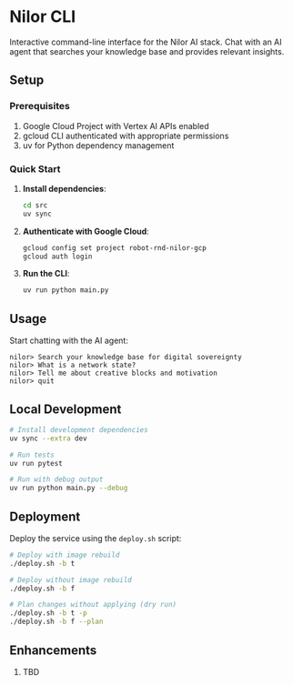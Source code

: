 # Nilor CLI

Interactive command-line interface for the Nilor AI stack. Chat with an AI agent that searches your knowledge base and provides relevant insights.

## Setup

### Prerequisites

1. Google Cloud Project with Vertex AI APIs enabled
2. gcloud CLI authenticated with appropriate permissions
3. uv for Python dependency management

### Quick Start

1. **Install dependencies**:
   ```bash
   cd src
   uv sync
   ```

2. **Authenticate with Google Cloud**:
   ```bash
   gcloud config set project robot-rnd-nilor-gcp
   gcloud auth login
   ```

3. **Run the CLI**:
   ```bash
   uv run python main.py
   ```

## Usage

Start chatting with the AI agent:

```
nilor> Search your knowledge base for digital sovereignty
nilor> What is a network state?
nilor> Tell me about creative blocks and motivation
nilor> quit
```

## Local Development

```bash
# Install development dependencies
uv sync --extra dev

# Run tests
uv run pytest

# Run with debug output
uv run python main.py --debug
```

## Deployment

Deploy the service using the `deploy.sh` script:

```bash
# Deploy with image rebuild
./deploy.sh -b t

# Deploy without image rebuild  
./deploy.sh -b f

# Plan changes without applying (dry run)
./deploy.sh -b t -p
./deploy.sh -b f --plan
```

## Enhancements

1. TBD